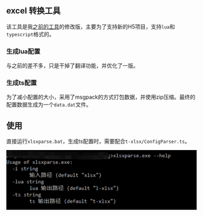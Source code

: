 ## excel 转换工具


该工具是我[之前的工具](https://github.com/shuimu98/domi-lab/tree/master/golang/xlsx2lua)的修改版，主要为了支持新的H5项目，支持`lua`和`typescript`格式的。

### 生成lua配置

与之前的差不多，只是干掉了翻译功能，并优化了一版。

### 生成ts配置

为了减小配置的大小，采用了msgpack的方式打包数据，并使用zip压缩。最终的配置数据生成为一个`data.dat`文件。


## 使用

直接运行`xlsxparse.bat`，生成ts配置时，需要配合`t-xlsx/ConfigParser.ts`。

![参数](xlsxparse.png)
